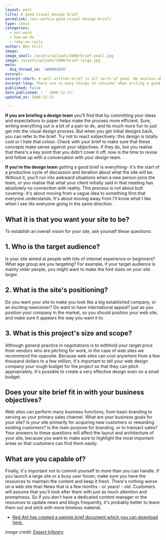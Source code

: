 ```yaml
---
layout: post
title: A good visual design brief
permalink: /our-work/a-good-visual-design-brief/
type: ideas
categories:
  - our-work
  - how-we-do
  - ruby-on-rails
author: Ben Still
image:
image_small: /assets/uploads/2008/brief-small.jpg
image: /assets/uploads/2008/brief-large.jpg
meta:
  dsq_thread_id: '480001859'
excerpt:
excerpt-short: A well written brief is all sorts of good. We explain why and what to consider when writing your own.
excerpt-long: There are so many things to consider when writing a good creative brief, it's just common sense though really. Once you think about the reasoning behind writing one it'll come naturally, and your project will get the best possible start.
published: false
date_published: ! ' 2008-12-23'
updated_at: 2008-12-23

---
```


**If you are briefing a design team** you'll find that by committing your ideas and expectations to paper helps make the process more efficient. Sure, writing everything out is a bit of a pain to do, and its much more fun to just get into the visual design process. But when you get initial designs back, you can refer to the brief. Try not to react subjectively: this design is totally cool or I hate that colour. Check with your brief to make sure that these concepts make sense against your objectives. If they do, but you realise that there's a key point that you didn't cover it off, now is the time to revise and follow up with a conversation with your design team.

**If you're the design team** getting a good brief is everything- it's the start of a productive cycle of discussion and iteration about what the site will be. Without it, you'll run into awkward situations when a new person joins the team, or you realise that what your client initially said in that meeting has absolutely no connection with reality. This process is not about butt covering- it's about moving from a vague idea to something firm that everyone understands. It's about moving away from I'll know what I like when I see itto everyone going in the same direction.

## What it is that you want your site to be?

To establish an overall vision for your site, ask yourself these questions:

## 1. Who is the target audience?

Is your site aimed at people with lots of internet experience or beginners? What age group are you targeting? For example, if your target audience is mainly older people, you might want to make the font sizes on your site larger.

## 2. What is the site's positioning?

Do you want your site to make you look like a big established company, or an exciting newcomer? Do want to have international appeal? just as you position your company in the market, so you should position your web site, and make sure it appears the way you want it to.

## 3. What is this project's size and scope?

Although general practice in negotiations is to withhold your target price from vendors who are pitching for work, in the case of web sites we recommend the opposite. Because web sites can cost anywhere from a few thousand dollars to a few million, It's important to tell your web design company your rough budget for the project so that they can pitch appropriately. It's possible to create a very effective design even on a small budget.

## Does your site brief fit in with your business objectives?

Web sites can perform many business functions, from basic branding to serving as your primary sales channel. What are your business goals for your site? Is your site primarily for acquiring new customers or rewarding existing customers? Is the main purpose for branding, or to transact sales? Your answers to these questions will affect the layout and architecture of your site, because you want to make sure to highlight the most important areas so that customers can find them easily.

## What are you capable of?

Finally, it's important not to commit yourself to more than you can handle. If you launch a large site or a busy user forum, make sure you have the resources to maintain the content and keep it fresh. There's nothing worse on a web site than News that is a few months - or years! - old. Customers will assume that you'll look after them with just as much attention and promptness. So if you don't have a dedicated content manager or the resources to update news and blogs frequently, it's probably better to leave them out and stick with more timeless material.

- [Red Ant has created a sample brief document which you can download here.](/assets/uploads/2008/redant_visualdesignbrief.doc)

*image credit: [Expert Infantry](https://www.flickr.com/photos/expertinfantry/)*
